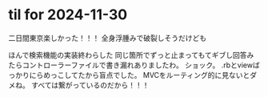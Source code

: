 # til for 2024-11-30

二日間東京楽しかった！！！
全身浮腫みで破裂しそうだけども

ほんで検索機能の実装終わらした
同じ箇所でずっと止まってもてギブし回答みたらコントローラーファイルで書き漏れありましたわ。
ショック。
.rbとviewばっかりにらめっこしてたから盲点でした。
MVCをルーティング的に見ないとダメね。
すべては繋がっているのだから！！！